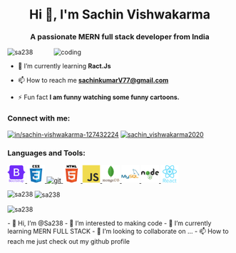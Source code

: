 <h1 align="center">Hi 👋, I'm Sachin Vishwakarma</h1>
<h3 align="center">A passionate MERN full stack developer from India</h3>

<img align="right" alt="coding" width="400px" src="https://user-images.githubusercontent.com/55389276/140866485-8fb1c876-9a8f-4d6a-98dc-08c4981eaf70.gif">

<p align="left"> <img src="https://komarev.com/ghpvc/?username=sa238&label=Profile%20views&color=0e75b6&style=flat" alt="sa238" /> </p>

- 🌱 I’m currently learning **Ract.Js**

- 📫 How to reach me **sachinkumarV77@gmail.com**

- ⚡ Fun fact **I am funny watching some funny cartoons.**

<h3 align="left">Connect with me:</h3>
<p align="left">
<a href="https://linkedin.com/in/in/sachin-vishwakarma-127432224" target="blank"><img align="center" src="https://raw.githubusercontent.com/rahuldkjain/github-profile-readme-generator/master/src/images/icons/Social/linked-in-alt.svg" alt="in/sachin-vishwakarma-127432224" height="30" width="40" /></a>
<a href="https://instagram.com/sachin_vishwakarma2020" target="blank"><img align="center" src="https://raw.githubusercontent.com/rahuldkjain/github-profile-readme-generator/master/src/images/icons/Social/instagram.svg" alt="sachin_vishwakarma2020" height="30" width="40" /></a>
</p>

<h3 align="left">Languages and Tools:</h3>
<p align="left"> <a href="https://getbootstrap.com" target="_blank" rel="noreferrer"> <img src="https://raw.githubusercontent.com/devicons/devicon/master/icons/bootstrap/bootstrap-plain-wordmark.svg" alt="bootstrap" width="40" height="40"/> </a> <a href="https://www.w3schools.com/css/" target="_blank" rel="noreferrer"> <img src="https://raw.githubusercontent.com/devicons/devicon/master/icons/css3/css3-original-wordmark.svg" alt="css3" width="40" height="40"/> </a> <a href="https://git-scm.com/" target="_blank" rel="noreferrer"> <img src="https://www.vectorlogo.zone/logos/git-scm/git-scm-icon.svg" alt="git" width="40" height="40"/> </a> <a href="https://www.w3.org/html/" target="_blank" rel="noreferrer"> <img src="https://raw.githubusercontent.com/devicons/devicon/master/icons/html5/html5-original-wordmark.svg" alt="html5" width="40" height="40"/> </a> <a href="https://developer.mozilla.org/en-US/docs/Web/JavaScript" target="_blank" rel="noreferrer"> <img src="https://raw.githubusercontent.com/devicons/devicon/master/icons/javascript/javascript-original.svg" alt="javascript" width="40" height="40"/> </a> <a href="https://www.mongodb.com/" target="_blank" rel="noreferrer"> <img src="https://raw.githubusercontent.com/devicons/devicon/master/icons/mongodb/mongodb-original-wordmark.svg" alt="mongodb" width="40" height="40"/> </a> <a href="https://www.mysql.com/" target="_blank" rel="noreferrer"> <img src="https://raw.githubusercontent.com/devicons/devicon/master/icons/mysql/mysql-original-wordmark.svg" alt="mysql" width="40" height="40"/> </a> <a href="https://nodejs.org" target="_blank" rel="noreferrer"> <img src="https://raw.githubusercontent.com/devicons/devicon/master/icons/nodejs/nodejs-original-wordmark.svg" alt="nodejs" width="40" height="40"/> </a> <a href="https://reactjs.org/" target="_blank" rel="noreferrer"> <img src="https://raw.githubusercontent.com/devicons/devicon/master/icons/react/react-original-wordmark.svg" alt="react" width="40" height="40"/> </a> </p>

<p><img align="left" src="https://github-readme-stats.vercel.app/api/top-langs?username=sa238&show_icons=true&locale=en&layout=compact" alt="sa238" /></p>

<p>&nbsp;<img align="center" src="https://github-readme-stats.vercel.app/api?username=sa238&show_icons=true&locale=en" alt="sa238" /></p>

<p><img align="center" src="https://github-readme-streak-stats.herokuapp.com/?user=sa238&" alt="sa238" /></p>
- 👋 Hi, I’m @Sa238
- 👀 I’m interested to making code
- 🌱 I’m currently learning MERN FULL STACK
- 💞️ I’m looking to collaborate on ...
- 📫 How to reach me just check out my github profile

<!---
Sa238/Sa238 is a ✨ special ✨ repository because its `README.md` (this file) appears on your GitHub profile.
You can click the Preview link to take a look at your changes.
--->
